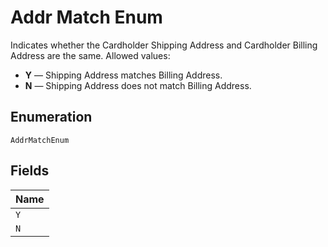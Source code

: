 
# Addr Match Enum

Indicates whether the Cardholder Shipping Address and Cardholder Billing Address are the same. Allowed values:

* **Y** — Shipping Address matches Billing Address.
* **N** — Shipping Address does not match Billing Address.

## Enumeration

`AddrMatchEnum`

## Fields

| Name |
|  --- |
| `Y` |
| `N` |

